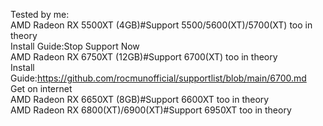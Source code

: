 Tested by me:  
AMD Radeon RX 5500XT (4GB)#Support 5500/5600(XT)/5700(XT) too in theory  
Install Guide:Stop Support Now  
AMD Radeon RX 6750XT (12GB)#Support 6700(XT) too in theory  
Install Guide:https://github.com/rocmunofficial/supportlist/blob/main/6700.md  
Get on internet  
AMD Radeon RX 6650XT (8GB)#Support 6600XT too in theory  
AMD Radeon RX 6800(XT)/6900(XT)#Support 6950XT too in theory  
